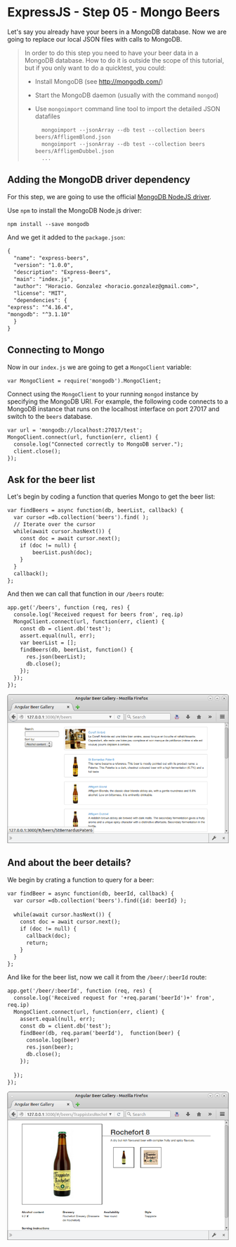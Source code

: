 # ExpressJS - Step 05 - Mongo Beers

Let's say you already have your beers in a MongoDB database. Now we are going to replace our local JSON files with calls to MongoDB.

> In order to do this step you need to have your beer data in a MongoDB database.
> How to do it is outside the scope of this tutorial, but if you only want to do a quicktest, you could:
>
> - Install MongoDB (see http://mongodb.com/)
> - Start the MongoDB daemon (usually with the command `mongod`)
> - Use `mongoimport` command line tool to import the detailed JSON datafiles
>
>    ```
>      mongoimport --jsonArray --db test --collection beers beers/AffligemBlond.json
>      mongoimport --jsonArray --db test --collection beers beers/AffligemDubbel.json
>      ...
>   ```   


## Adding the MongoDB driver dependency

For this step, we are going to use the official [MongoDB NodeJS driver](http://docs.mongodb.org/ecosystem/drivers/node-js).

Use `npm` to install the MongoDB Node.js driver:

    npm install --save mongodb

And we get it added to the `package.json`:  

    {
      "name": "express-beers",
      "version": "1.0.0",
      "description": "Express-Beers",
      "main": "index.js",
      "author": "Horacio. Gonzalez <horacio.gonzalez@gmail.com>",
      "license": "MIT",
      "dependencies": {
    "express": "^4.16.4",
    "mongodb": "^3.1.10"
      }
    }

## Connecting to Mongo

Now in our `index.js` we are going to get a `MongoClient` variable:

    var MongoClient = require('mongodb').MongoClient;


Connect using the `MongoClient` to your running `mongod` instance by specifying the MongoDB URI. For example, the following code connects to a MongoDB instance that runs on the localhost interface on port 27017 and switch to the `beers` database.

    var url = 'mongodb://localhost:27017/test';
    MongoClient.connect(url, function(err, client) {
      console.log("Connected correctly to MongoDB server.");
      client.close();
    });


## Ask for the beer list

Let's begin by coding a function that queries Mongo to get the beer list:

    var findBeers = async function(db, beerList, callback) {
      var cursor =db.collection('beers').find( );
      // Iterate over the cursor
      while(await cursor.hasNext()) {
        const doc = await cursor.next();
        if (doc != null) {
            beerList.push(doc);
        } 
      }
      callback();
    };


And then we can call that function in our `/beers` route:

    app.get('/beers', function (req, res) {
      console.log('Received request for beers from', req.ip)
      MongoClient.connect(url, function(err, client) {
        const db = client.db('test');
        assert.equal(null, err);
        var beerList = [];
        findBeers(db, beerList, function() {
          res.json(beerList);
          db.close();
        });
      });
    });


![Beer list](/assets/step-05-beerlist.png)


## And about the beer details?

We begin by crating a function to query for a beer:

    var findBeer = async function(db, beerId, callback) {
      var cursor =db.collection('beers').find({id: beerId} );

      while(await cursor.hasNext()) {
        const doc = await cursor.next();
        if (doc != null) {
          callback(doc);
          return;
        } 
      }
    };

And like for the beer list, now we call it from the `/beer/:beerId` route:

    app.get('/beer/:beerId', function (req, res) {
      console.log('Received request for '+req.param('beerId')+' from', req.ip)
      MongoClient.connect(url, function(err, client) {
        assert.equal(null, err);
        const db = client.db('test');
        findBeer(db, req.param('beerId'),  function(beer) {
          console.log(beer)
          res.json(beer);
          db.close();
        });

      });
    });    


![Beer list](/assets/step-05-beerdetails.png)
